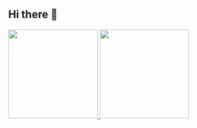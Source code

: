 ## Hi there 👋

<!--
**edimichaellima/edimichaellima** is a ✨ _special_ ✨ repository because its `README.md` (this file) appears on your GitHub profile.

Here are some ideas to get you started:

- 🔭 I’m currently working on ...
- 🌱 I’m currently learning ...
- 👯 I’m looking to collaborate on ...
- 🤔 I’m looking for help with ...
- 💬 Ask me about ...
- 📫 How to reach me: ...
- 😄 Pronouns: ...
- ⚡ Fun fact: ...
-->
<div>
<a href="https://github.com/edimichaellima">
<img loading="lazy" height="180em" src="https://github-readme-stats.vercel.app/api/top-langs/?username=edimichaellima&layout=compact&langs_count=7&theme=dracula"/>
<img loading="lazy" height="180em" src="https://github-readme-stats.vercel.app/api?username=edimichaellima&show_icons=true&theme=dracula&include_all_commits=true&count_private=true"/>
</div>
